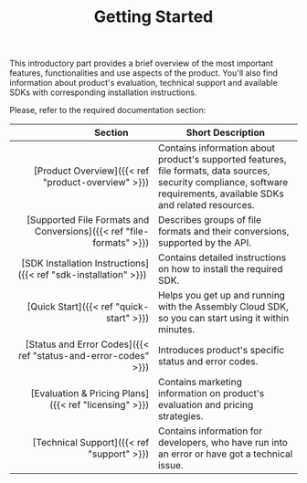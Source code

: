 ﻿---
id: "getting-started"
url: "assembly/getting-started"
title: "Getting Started"
weight: 1
productName: "GroupDocs.Assembly Cloud"
description: "Getting Started"
keywords: ""
hideChildren: true
---

This introductory part provides a brief overview of the most important features, functionalities and use aspects of the product. You'll also find information about product's evaluation, technical support and available SDKs with corresponding installation instructions.

Please, refer to the required documentation section:

| <div style="width:200px">Section</div>  | Short Description  |
| --: | --- |
| [Product Overview]({{< ref "product-overview" >}}) | Contains information about product's supported features, file formats, data sources, security compliance, software requirements, available SDKs and related resources. |
| [Supported File Formats and Conversions]({{< ref "file-formats" >}}) | Describes groups of file formats and their conversions, supported by the API. |
| [SDK Installation Instructions]({{< ref "sdk-installation" >}}) | Contains detailed instructions on how to install the required SDK. |
| [Quick Start]({{< ref "quick-start" >}}) | Helps you get up and running with the Assembly Cloud SDK, so you can start using it within minutes. |
| [Status and Error Codes]({{< ref "status-and-error-codes" >}}) | Introduces product's specific status and error codes. |
| [Evaluation & Pricing Plans]({{< ref "licensing" >}}) | Contains marketing information on product's evaluation and pricing strategies. |
| [Technical Support]({{< ref "support" >}}) | Contains information for developers, who have run into an error or have got a technical issue. |
